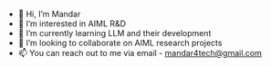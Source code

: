 - 👋 Hi, I’m Mandar
- 👀 I’m interested in AIML R&D
- 🌱 I’m currently learning LLM and their development
- 💞️ I’m looking to collaborate on AIML research projects
- 📫 You can reach out to me via email - mandar4tech@gmail.com

<!---
mandar4tech/mandar4tech is a ✨ special ✨ repository because its `README.md` (this file) appears on your GitHub profile.
You can click the Preview link to take a look at your changes.
--->
